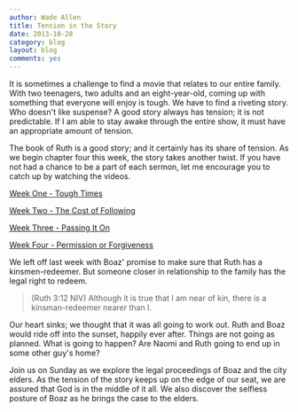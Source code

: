 ```yaml
---
author: Wade Allen
title: Tension in the Story
date: 2013-10-28
category: blog
layout: blog
comments: yes
---
```


It is sometimes a challenge to find a movie that relates to our entire family. With two teenagers, two adults and an eight-year-old, coming up with something that everyone will enjoy is tough. We have to find a riveting story. Who doesn't like suspense? A good story always has tension; it is not predictable. If I am able to stay awake through the entire show, it must have an appropriate amount of tension.

The book of Ruth is a good story; and it certainly has its share of tension. As we begin chapter four this week, the story takes another twist. If you have not had a chance to be a part of each sermon, let me encourage you to catch up by watching the videos.

[Week One - Tough Times](http://fbcmuncie.org/video/Tough-Times/)

[Week Two - The Cost of Following](http://fbcmuncie.org/video/The-Cost-of-Following/)

[Week Three - Passing It On](http://fbcmuncie.org/video/Passing-It-On/)

[Week Four - Permission or Forgiveness](http://fbcmuncie.org/video/Permission-or-Forgiveness/)

We left off last week with Boaz' promise to make sure that Ruth has a kinsmen-redeemer. But someone closer in relationship to the family has the legal right to redeem. 

>(Ruth 3:12 NIV) Although it is true that I am near of kin, there is a kinsman-redeemer nearer than I. 

Our heart sinks; we thought that it was all going to work out. Ruth and Boaz would ride off into the sunset, happily ever after. Things are not going as planned. What is going to happen? Are Naomi and Ruth going to end up in some other guy's home? 

Join us on Sunday as we explore the legal proceedings of Boaz and the city elders. As the tension of the story keeps up on the edge of our seat, we are assured that God is in the middle of it all. We also discover the selfless posture of Boaz as he brings the case to the elders.
